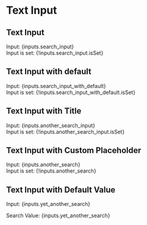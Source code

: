 <script> import {Unset} from '@evidence-dev/sdk/usql'; </script>

# Text Input

## Text Input
<TextInput name=search_input/>

Input: {inputs.search_input}  
Input is set: {!inputs.search_input.isSet}

## Text Input with default
<TextInput name=search_input_with_default defaultValue="Hello World" />

Input: {inputs.search_input_with_default}  
Input is set: {!inputs.search_input_with_default.isSet}

## Text Input with Title

<TextInput name=another_search_input title="Search"/>

Input: {inputs.another_search_input}  
Input is set: {!inputs.another_search_input.isSet}


## Text Input with Custom Placeholder

<TextInput name=another_search title="Freetext Search" placeholder="Start typing"/>

Input: {inputs.another_search}  
Input is set: {!inputs.another_search}

## Text Input with Default Value

<TextInput name=yet_another_search title="Default Selected" defaultValue="Sporting"/>

Input: {inputs.yet_another_search}

Search Value: {inputs.yet_another_search}

<!-- TODO: Fix this which breaks when you pass input into a query

## Filter a query with a text input


```sql just_the_named_categories
SELECT * FROM orders 
WHERE category LIKE '%${inputs.search_input}'
```

<DataTable data={just_the_named_categories}/>
 -->
